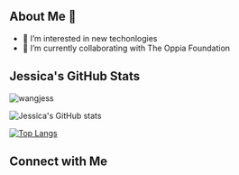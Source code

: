 ## About Me 👋

- 👀 I’m interested in new techonlogies
- 🌱 I’m currently collaborating with The Oppia Foundation

## Jessica's GitHub Stats
<p align="left"> <img src="https://komarev.com/ghpvc/?username=wangjess&label=Profile%20views&color=32CD32&style=flat" alt="wangjess" /> </p>

![Jessica's GitHub stats](https://github-readme-stats.vercel.app/api?username=wangjess&show_icons=true&theme=vue)

[![Top Langs](https://github-readme-stats.vercel.app/api/top-langs/?username=wangjess&layout=pie)](https://github.com/anuraghazra/github-readme-stats)


## Connect with Me
<!-- This is a special README.md because the repository name matches my actual GitHub account name. So it will appear on my PROFILE! -->
